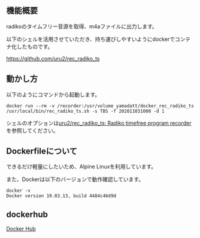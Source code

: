 ## 機能概要

radikoのタイムフリー音源を取得、m4aファイルに出力します。

以下のシェルを活用させていただき、持ち運びしやすいようにdockerでコンテナ化したものです。

https://github.com/uru2/rec_radiko_ts



## 動かし方

以下のようにコマンドから起動します。

```
docker run --rm -v /recorder:/usr/volume yamadatt/docker_rec_radiko_ts /usr/local/bin/rec_radiko_ts.sh -s TBS -f 202011031000 -d 1
```

シェルのオプションは[uru2/rec\_radiko\_ts: Radiko timefree program recorder](https://github.com/uru2/rec_radiko_ts)を参照してください。

## Dockerfileについて

できるだけ軽量にしたいため、Alpine Linuxを利用しています。

また、Dockerは以下のバージョンで動作確認しています。

```
docker -v
Docker version 19.03.13, build 4484c46d9d
```

## dockerhub

[Docker Hub](https://hub.docker.com/repository/docker/yamadatt/docker_rec_radiko_ts)